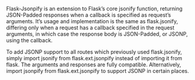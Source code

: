 Flask-Jsonpify is an extension to Flask’s core jsonify function, returning JSON-Padded responses when a callback is specified as request’s arguments. It’s usage and implementation is the same as flask.jsonify, differing only when a request has a callback specified in the request arguments, in which case the response body is JSON-Padded, or JSONP, using the callback.

To add JSONP support to all routes which previously used flask.jsonify, simply import jsonify from flask.ext.jsonpify instead of importing it from flask. The arguments and responses are fully compatible. Alternatively, import jsonpify from flask.ext.jsonpify to support JSONP in certain places.




